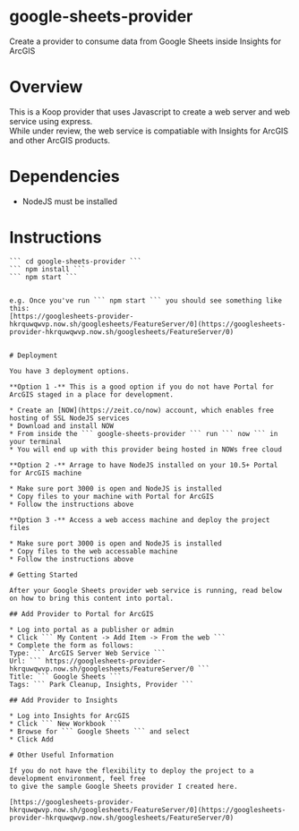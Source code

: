 # google-sheets-provider
Create a provider to consume data from Google Sheets inside Insights for ArcGIS

# Overview

This is a Koop provider that uses Javascript to create a web server and web service using express.  
While under review, the web service is compatiable with Insights for ArcGIS and other ArcGIS products. 


# Dependencies

* NodeJS must be installed

# Instructions

``` git clone https://github.com/ArcGIS/google-sheets-provider.git '''
``` cd google-sheets-provider ```
``` npm install ```
``` npm start ```


e.g. Once you've run ``` npm start ``` you should see something like this:
[https://googlesheets-provider-hkrquwqwvp.now.sh/googlesheets/FeatureServer/0](https://googlesheets-provider-hkrquwqwvp.now.sh/googlesheets/FeatureServer/0) 


# Deployment 

You have 3 deployment options.  

**Option 1 -** This is a good option if you do not have Portal for ArcGIS staged in a place for development. 

* Create an [NOW](https://zeit.co/now) account, which enables free hosting of SSL NodeJS services
* Download and install NOW
* From inside the ``` google-sheets-provider ``` run ``` now ``` in your terminal
* You will end up with this provider being hosted in NOWs free cloud

**Option 2 -** Arrage to have NodeJS installed on your 10.5+ Portal for ArcGIS machine

* Make sure port 3000 is open and NodeJS is installed
* Copy files to your machine with Portal for ArcGIS
* Follow the instructions above

**Option 3 -** Access a web access machine and deploy the project files

* Make sure port 3000 is open and NodeJS is installed
* Copy files to the web accessable machine
* Follow the instructions above

# Getting Started

After your Google Sheets provider web service is running, read below on how to bring this content into portal. 

## Add Provider to Portal for ArcGIS

* Log into portal as a publisher or admin
* Click ``` My Content -> Add Item -> From the web ```
* Complete the form as follows:
Type: ``` ArcGIS Server Web Service ```
Url: ``` https://googlesheets-provider-hkrquwqwvp.now.sh/googlesheets/FeatureServer/0 ```
Title: ``` Google Sheets ```
Tags: ``` Park Cleanup, Insights, Provider ```

## Add Provider to Insights

* Log into Insights for ArcGIS
* Click ``` New Workbook ```
* Browse for ``` Google Sheets ``` and select
* Click Add

# Other Useful Information

If you do not have the flexibility to deploy the project to a development environment, feel free
to give the sample Google Sheets provider I created here.

[https://googlesheets-provider-hkrquwqwvp.now.sh/googlesheets/FeatureServer/0](https://googlesheets-provider-hkrquwqwvp.now.sh/googlesheets/FeatureServer/0) 